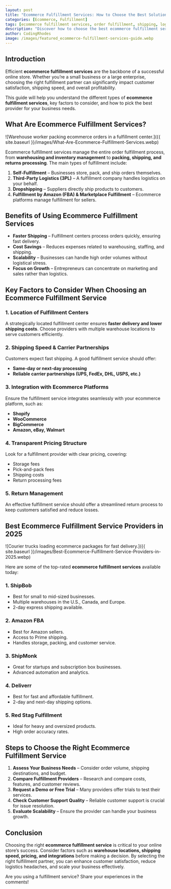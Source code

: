 ```yaml
---
layout: post
title: "Ecommerce Fulfillment Services: How to Choose the Best Solution for Your Business"
categories: [Ecommerce, Fulfillment]
tags: [ecommerce fulfillment services, order fulfillment, shipping, logistics]
description: "Discover how to choose the best ecommerce fulfillment services for your business. Compare top providers, key features, and essential factors to streamline your shipping and logistics."
author: CodingRhodes
image: /images/featured_ecommerce-fulfillment-services-guide.webp
---
```


## Introduction

Efficient **ecommerce fulfillment services** are the backbone of a successful online store. Whether you’re a small business or a large enterprise, choosing the right fulfillment partner can significantly impact customer satisfaction, shipping speed, and overall profitability.

This guide will help you understand the different types of **ecommerce fulfillment services**, key factors to consider, and how to pick the best provider for your business needs.

## What Are Ecommerce Fulfillment Services?

![Warehouse worker packing ecommerce orders in a fulfillment center.]({{ site.baseurl }}/images/What-Are-Ecommerce-Fulfillment-Services.webp)

Ecommerce fulfillment services manage the entire order fulfillment process, from **warehousing and inventory management** to **packing, shipping, and returns processing**. The main types of fulfillment include:

1. **Self-Fulfillment** – Businesses store, pack, and ship orders themselves.
2. **Third-Party Logistics (3PL)** – A fulfillment company handles logistics on your behalf.
3. **Dropshipping** – Suppliers directly ship products to customers.
4. **Fulfillment by Amazon (FBA) & Marketplace Fulfillment** – Ecommerce platforms manage fulfillment for sellers.

## Benefits of Using Ecommerce Fulfillment Services

- **Faster Shipping** – Fulfillment centers process orders quickly, ensuring fast delivery.
- **Cost Savings** – Reduces expenses related to warehousing, staffing, and shipping.
- **Scalability** – Businesses can handle high order volumes without logistical stress.
- **Focus on Growth** – Entrepreneurs can concentrate on marketing and sales rather than logistics.

## Key Factors to Consider When Choosing an Ecommerce Fulfillment Service

### 1. **Location of Fulfillment Centers**
A strategically located fulfillment center ensures **faster delivery and lower shipping costs**. Choose providers with multiple warehouse locations to serve customers efficiently.

### 2. **Shipping Speed & Carrier Partnerships**
Customers expect fast shipping. A good fulfillment service should offer:
- **Same-day or next-day processing**
- **Reliable carrier partnerships (UPS, FedEx, DHL, USPS, etc.)**

### 3. **Integration with Ecommerce Platforms**
Ensure the fulfillment service integrates seamlessly with your ecommerce platform, such as:
- **Shopify**
- **WooCommerce**
- **BigCommerce**
- **Amazon, eBay, Walmart**

### 4. **Transparent Pricing Structure**
Look for a fulfillment provider with clear pricing, covering:
- Storage fees
- Pick-and-pack fees
- Shipping costs
- Return processing fees

### 5. **Return Management**
An effective fulfillment service should offer a streamlined return process to keep customers satisfied and reduce losses.

## Best Ecommerce Fulfillment Service Providers in 2025

![Courier trucks loading ecommerce packages for fast delivery.]({{ site.baseurl }}/images/Best-Ecommerce-Fulfillment-Service-Providers-in-2025.webp)

Here are some of the top-rated **ecommerce fulfillment services** available today:

### 1. **ShipBob**
- Best for small to mid-sized businesses.
- Multiple warehouses in the U.S., Canada, and Europe.
- 2-day express shipping available.

### 2. **Amazon FBA**
- Best for Amazon sellers.
- Access to Prime shipping.
- Handles storage, packing, and customer service.

### 3. **ShipMonk**
- Great for startups and subscription box businesses.
- Advanced automation and analytics.

### 4. **Deliverr**
- Best for fast and affordable fulfillment.
- 2-day and next-day shipping options.

### 5. **Red Stag Fulfillment**
- Ideal for heavy and oversized products.
- High order accuracy rates.

## Steps to Choose the Right Ecommerce Fulfillment Service

1. **Assess Your Business Needs** – Consider order volume, shipping destinations, and budget.
2. **Compare Fulfillment Providers** – Research and compare costs, features, and customer reviews.
3. **Request a Demo or Free Trial** – Many providers offer trials to test their services.
4. **Check Customer Support Quality** – Reliable customer support is crucial for issue resolution.
5. **Evaluate Scalability** – Ensure the provider can handle your business growth.

## Conclusion

Choosing the right **ecommerce fulfillment service** is critical to your online store’s success. Consider factors such as **warehouse locations, shipping speed, pricing, and integrations** before making a decision. By selecting the right fulfillment partner, you can enhance customer satisfaction, reduce logistics headaches, and scale your business effectively.

Are you using a fulfillment service? Share your experiences in the comments!

